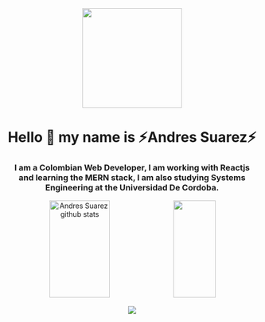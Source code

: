 <div id="header" align="center">
  <img src="https://media.giphy.com/media/h408T6Y5GfmXBKW62l/giphy.gif" width="200"/>
  <h1 align="center">Hello 👋 my name is ⚡Andres Suarez⚡</h1>
  <h3 align="center">
    I am a Colombian Web Developer, I am working with Reactjs and learning the MERN stack, I am also studying Systems Engineering at the Universidad De Cordoba. 
  </h3>
</div>

<!-- STATS -->
<div align="center">  
  <img width="49%" height="195px" src="https://github-readme-stats.vercel.app/api?username=AndresSuarezz&show_icons=true&count_private=true&hide_border=true&title_color=00bfbf&icon_color=00bfbf&text_color=c9d1d9&bg_color=0d1117" alt="Andres Suarez github stats" /> 
<!-- Most Used Languajes -->
  <img width="41%" height="195px" src="https://github-readme-stats.vercel.app/api/top-langs/?username=AndresSuarezz&layout=compact&hide_border=true&title_color=00bfbf&text_color=00bfbf&bg_color=0d1117" />
</div>
<!-- Trophy -->
<p align="center">
  <img src="https://github-profile-trophy.vercel.app/?username=AndresSuarezz&theme=dracula&row=2&no-bg=true&column=3&margin-w=15&margin-h=15" />
</p>

<!--
**AndresSuarezz/AndresSuarezz** is a ✨ _special_ ✨ repository because its `README.md` (this file) appears on your GitHub profile.

Here are some ideas to get you started:

- 🔭 I’m currently working on ...
- 🌱 I’m currently learning ...
- 👯 I’m looking to collaborate on ...
- 🤔 I’m looking for help with ...
- 💬 Ask me about ...
- 📫 How to reach me: ...
- 😄 Pronouns: ...
- ⚡ Fun fact: ...
-->
